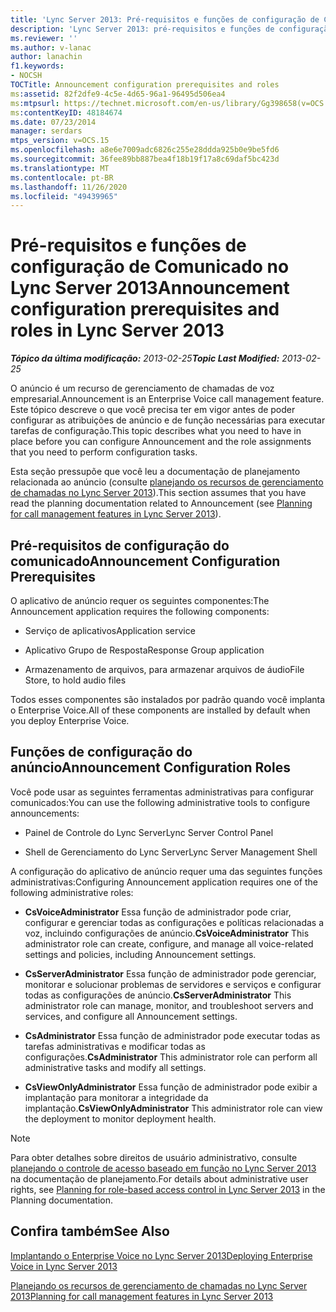 ```yaml
---
title: 'Lync Server 2013: Pré-requisitos e funções de configuração de Comunicado'
description: 'Lync Server 2013: pré-requisitos e funções de configuração do anúncio.'
ms.reviewer: ''
ms.author: v-lanac
author: lanachin
f1.keywords:
- NOCSH
TOCTitle: Announcement configuration prerequisites and roles
ms:assetid: 82f2dfe9-4c5e-4d65-96a1-96495d506ea4
ms:mtpsurl: https://technet.microsoft.com/en-us/library/Gg398658(v=OCS.15)
ms:contentKeyID: 48184674
ms.date: 07/23/2014
manager: serdars
mtps_version: v=OCS.15
ms.openlocfilehash: a8e6e7009adc6826c255e28ddda925b0e9be5fd6
ms.sourcegitcommit: 36fee89bb887bea4f18b19f17a8c69daf5bc423d
ms.translationtype: MT
ms.contentlocale: pt-BR
ms.lasthandoff: 11/26/2020
ms.locfileid: "49439965"
---
```

# <a name="announcement-configuration-prerequisites-and-roles-in-lync-server-2013"></a><span data-ttu-id="c4e65-103">Pré-requisitos e funções de configuração de Comunicado no Lync Server 2013</span><span class="sxs-lookup"><span data-stu-id="c4e65-103">Announcement configuration prerequisites and roles in Lync Server 2013</span></span>

<div data-xmlns="http://www.w3.org/1999/xhtml">

<div class="topic" data-xmlns="http://www.w3.org/1999/xhtml" data-msxsl="urn:schemas-microsoft-com:xslt" data-cs="https://msdn.microsoft.com/">

<div data-asp="https://msdn2.microsoft.com/asp">



</div>

<div id="mainSection">

<div id="mainBody"><span data-ttu-id="c4e65-104">

<span> </span></span><span class="sxs-lookup"><span data-stu-id="c4e65-104">

<span> </span></span></span>

<span data-ttu-id="c4e65-105">_**Tópico da última modificação:** 2013-02-25_</span><span class="sxs-lookup"><span data-stu-id="c4e65-105">_**Topic Last Modified:** 2013-02-25_</span></span>

<span data-ttu-id="c4e65-106">O anúncio é um recurso de gerenciamento de chamadas de voz empresarial.</span><span class="sxs-lookup"><span data-stu-id="c4e65-106">Announcement is an Enterprise Voice call management feature.</span></span> <span data-ttu-id="c4e65-107">Este tópico descreve o que você precisa ter em vigor antes de poder configurar as atribuições de anúncio e de função necessárias para executar tarefas de configuração.</span><span class="sxs-lookup"><span data-stu-id="c4e65-107">This topic describes what you need to have in place before you can configure Announcement and the role assignments that you need to perform configuration tasks.</span></span>

<span data-ttu-id="c4e65-108">Esta seção pressupõe que você leu a documentação de planejamento relacionada ao anúncio (consulte [planejando os recursos de gerenciamento de chamadas no Lync Server 2013](lync-server-2013-planning-for-call-management-features.md)).</span><span class="sxs-lookup"><span data-stu-id="c4e65-108">This section assumes that you have read the planning documentation related to Announcement (see [Planning for call management features in Lync Server 2013](lync-server-2013-planning-for-call-management-features.md)).</span></span>

<div>

## <a name="announcement-configuration-prerequisites"></a><span data-ttu-id="c4e65-109">Pré-requisitos de configuração do comunicado</span><span class="sxs-lookup"><span data-stu-id="c4e65-109">Announcement Configuration Prerequisites</span></span>

<span data-ttu-id="c4e65-110">O aplicativo de anúncio requer os seguintes componentes:</span><span class="sxs-lookup"><span data-stu-id="c4e65-110">The Announcement application requires the following components:</span></span>

  - <span data-ttu-id="c4e65-111">Serviço de aplicativos</span><span class="sxs-lookup"><span data-stu-id="c4e65-111">Application service</span></span>

  - <span data-ttu-id="c4e65-112">Aplicativo Grupo de Resposta</span><span class="sxs-lookup"><span data-stu-id="c4e65-112">Response Group application</span></span>

  - <span data-ttu-id="c4e65-113">Armazenamento de arquivos, para armazenar arquivos de áudio</span><span class="sxs-lookup"><span data-stu-id="c4e65-113">File Store, to hold audio files</span></span>

<span data-ttu-id="c4e65-114">Todos esses componentes são instalados por padrão quando você implanta o Enterprise Voice.</span><span class="sxs-lookup"><span data-stu-id="c4e65-114">All of these components are installed by default when you deploy Enterprise Voice.</span></span>

</div>

<div>

## <a name="announcement-configuration-roles"></a><span data-ttu-id="c4e65-115">Funções de configuração do anúncio</span><span class="sxs-lookup"><span data-stu-id="c4e65-115">Announcement Configuration Roles</span></span>

<span data-ttu-id="c4e65-116">Você pode usar as seguintes ferramentas administrativas para configurar comunicados:</span><span class="sxs-lookup"><span data-stu-id="c4e65-116">You can use the following administrative tools to configure announcements:</span></span>

  - <span data-ttu-id="c4e65-117">Painel de Controle do Lync Server</span><span class="sxs-lookup"><span data-stu-id="c4e65-117">Lync Server Control Panel</span></span>

  - <span data-ttu-id="c4e65-118">Shell de Gerenciamento do Lync Server</span><span class="sxs-lookup"><span data-stu-id="c4e65-118">Lync Server Management Shell</span></span>

<span data-ttu-id="c4e65-119">A configuração do aplicativo de anúncio requer uma das seguintes funções administrativas:</span><span class="sxs-lookup"><span data-stu-id="c4e65-119">Configuring Announcement application requires one of the following administrative roles:</span></span>

  - <span data-ttu-id="c4e65-120">**CsVoiceAdministrator**   Essa função de administrador pode criar, configurar e gerenciar todas as configurações e políticas relacionadas a voz, incluindo configurações de anúncio.</span><span class="sxs-lookup"><span data-stu-id="c4e65-120">**CsVoiceAdministrator**   This administrator role can create, configure, and manage all voice-related settings and policies, including Announcement settings.</span></span>

  - <span data-ttu-id="c4e65-121">**CsServerAdministrator**   Essa função de administrador pode gerenciar, monitorar e solucionar problemas de servidores e serviços e configurar todas as configurações de anúncio.</span><span class="sxs-lookup"><span data-stu-id="c4e65-121">**CsServerAdministrator**   This administrator role can manage, monitor, and troubleshoot servers and services, and configure all Announcement settings.</span></span>

  - <span data-ttu-id="c4e65-122">**CsAdministrator**   Essa função de administrador pode executar todas as tarefas administrativas e modificar todas as configurações.</span><span class="sxs-lookup"><span data-stu-id="c4e65-122">**CsAdministrator**   This administrator role can perform all administrative tasks and modify all settings.</span></span>

  - <span data-ttu-id="c4e65-123">**CsViewOnlyAdministrator**   Essa função de administrador pode exibir a implantação para monitorar a integridade da implantação.</span><span class="sxs-lookup"><span data-stu-id="c4e65-123">**CsViewOnlyAdministrator**   This administrator role can view the deployment to monitor deployment health.</span></span>

<div>


> [!NOTE]  
> <span data-ttu-id="c4e65-124">Para obter detalhes sobre direitos de usuário administrativo, consulte <A href="lync-server-2013-planning-for-role-based-access-control.md">planejando o controle de acesso baseado em função no Lync Server 2013</A> na documentação de planejamento.</span><span class="sxs-lookup"><span data-stu-id="c4e65-124">For details about administrative user rights, see <A href="lync-server-2013-planning-for-role-based-access-control.md">Planning for role-based access control in Lync Server 2013</A> in the Planning documentation.</span></span>



</div>

</div>

<div>

## <a name="see-also"></a><span data-ttu-id="c4e65-125">Confira também</span><span class="sxs-lookup"><span data-stu-id="c4e65-125">See Also</span></span>


[<span data-ttu-id="c4e65-126">Implantando o Enterprise Voice no Lync Server 2013</span><span class="sxs-lookup"><span data-stu-id="c4e65-126">Deploying Enterprise Voice in Lync Server 2013</span></span>](lync-server-2013-deploying-enterprise-voice.md)  


[<span data-ttu-id="c4e65-127">Planejando os recursos de gerenciamento de chamadas no Lync Server 2013</span><span class="sxs-lookup"><span data-stu-id="c4e65-127">Planning for call management features in Lync Server 2013</span></span>](lync-server-2013-planning-for-call-management-features.md)  
  

<span data-ttu-id="c4e65-128"></div>

</div>

<span> </span>

</div>

</div>

</span><span class="sxs-lookup"><span data-stu-id="c4e65-128"></div>

</div>

<span> </span>

</div>

</div>

</span></span></div>

